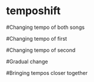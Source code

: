 # temposhift

#Changing tempo of both songs

#Changing tempo of first

#Changing tempo of second

#Gradual change

#Bringing tempos closer together 

[asd]: http://community.mixedinkey.com/Topics/1767/how-to-understanding-key-and-tempo-in-harmonic-mixing
